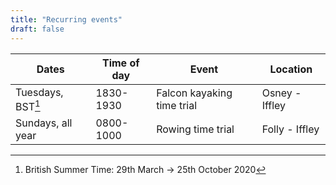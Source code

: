 ```yaml
---
title: "Recurring events"
draft: false
---
```

|       Dates       | Time of day |           Event            |    Location    |
| ----------------- | ----------- | -------------------------- | -------------- |
| Tuesdays, BST[^*]     | 1830-1930   | Falcon kayaking time trial | Osney - Iffley |
| Sundays, all year | 0800-1000   | Rowing time trial          | Folly - Iffley |
    
[^*]: British Summer Time: 29th March -> 25th October 2020